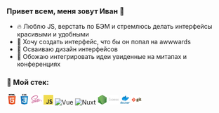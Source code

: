 ### Привет всем, меня зовут Иван 👋

- 🔥  Люблю JS, верстать по БЭМ и стремлюсь делать интерфейсы красивыми и удобными
- 🎯  Хочу создать интерфейс, что бы он попал на awwwards
- 🔞  Осваиваю дизайн интерфейсов
- 🏫  Обожаю интегрировать идеи увиденные на митапах и конференциях

### 🔨 Мой стек:

<p>
<img src="https://raw.githubusercontent.com/github/explore/80688e429a7d4ef2fca1e82350fe8e3517d3494d/topics/html/html.png" alt="HTML" height="24">
<img src="https://raw.githubusercontent.com/github/explore/80688e429a7d4ef2fca1e82350fe8e3517d3494d/topics/css/css.png" alt="CSS" height="24" >
<img src="https://raw.githubusercontent.com/github/explore/80688e429a7d4ef2fca1e82350fe8e3517d3494d/topics/sass/sass.png" alt="Saas" height="24">
<img src="https://raw.githubusercontent.com/github/explore/80688e429a7d4ef2fca1e82350fe8e3517d3494d/topics/javascript/javascript.png" alt="Javascript" height="22">
<img src="https://user-images.githubusercontent.com/54720503/145092951-d6bcecc5-f4ad-4d6e-8b78-84ae588b6225.png" alt="Vue" height="22">
<img src="https://user-images.githubusercontent.com/54720503/145092770-fd67442a-1b24-4985-a47b-15df6726a9b2.png" alt="Nuxt" height="22">
<img src="https://raw.githubusercontent.com/github/explore/80688e429a7d4ef2fca1e82350fe8e3517d3494d/topics/nodejs/nodejs.png" alt="NodeJS" height="22">
<img src="https://raw.githubusercontent.com/github/explore/80688e429a7d4ef2fca1e82350fe8e3517d3494d/topics/express/express.png" alt="Express" height="22">
<img src="https://raw.githubusercontent.com/github/explore/80688e429a7d4ef2fca1e82350fe8e3517d3494d/topics/docker/docker.png" alt="Docker" height="22">
<img src="https://raw.githubusercontent.com/github/explore/80688e429a7d4ef2fca1e82350fe8e3517d3494d/topics/git/git.png" alt="git" height="22">
</p>
